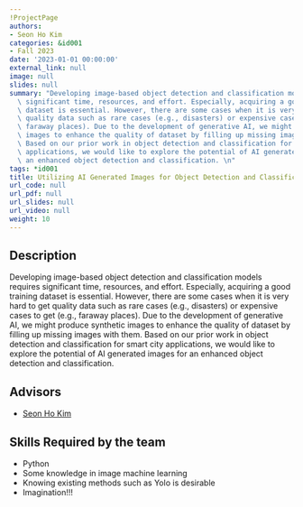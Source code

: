 ```yaml
---
!ProjectPage
authors:
- Seon Ho Kim
categories: &id001
- Fall 2023
date: '2023-01-01 00:00:00'
external_link: null
image: null
slides: null
summary: "Developing image-based object detection and classification models requires\
  \ significant time, resources, and effort. Especially, acquiring a good training\
  \ dataset is essential. However, there are some cases when it is very hard to get\
  \ quality data such as rare cases (e.g., disasters) or expensive cases to get (e.g.,\
  \ faraway places). Due to the development of generative AI, we might produce synthetic\
  \ images to enhance the quality of dataset by filling up missing images with them.\
  \ Based on our prior work in object detection and classification for smart city\
  \ applications, we would like to explore the potential of AI generated images for\
  \ an enhanced object detection and classification. \n"
tags: *id001
title: Utilizing AI Generated Images for Object Detection and Classification
url_code: null
url_pdf: null
url_slides: null
url_video: null
weight: 10
---
```

## Description

Developing image-based object detection and classification models requires significant time, resources, and effort. Especially, acquiring a good training dataset is essential. However, there are some cases when it is very hard to get quality data such as rare cases (e.g., disasters) or expensive cases to get (e.g., faraway places). Due to the development of generative AI, we might produce synthetic images to enhance the quality of dataset by filling up missing images with them. Based on our prior work in object detection and classification for smart city applications, we would like to explore the potential of AI generated images for an enhanced object detection and classification. 





## Advisors

* [Seon Ho Kim](../../../author/seon-hokim)

## Skills Required by the team


* Python
* Some knowledge in image machine learning
* Knowing existing methods such as Yolo is desirable
* Imagination!!!